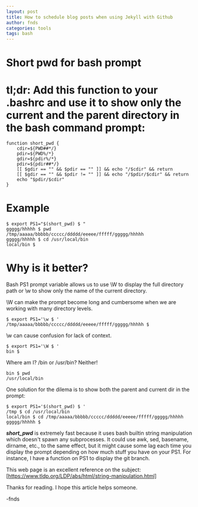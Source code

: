 ```yaml
---
layout: post
title: How to schedule blog posts when using Jekyll with Github
author: fnds
categories: tools
tags: bash
---
```


# Short pwd for bash prompt

# tl;dr: Add this function to your .bashrc and use it to show only the current and the parent directory in the bash command prompt:

    function short_pwd {
        cdir=${PWD##*/}
        pdir=${PWD%/*}
        gdir=${pdir%/*}
        pdir=${pdir##*/}
        [[ $gdir == "" && $pdir == "" ]] && echo "/$cdir" && return
        [[ $gdir == "" && $pdir != "" ]] && echo "/$pdir/$cdir" && return
        echo "$pdir/$cdir"
    }

# Example

    $ export PS1="$(short_pwd) $ "
    ggggg/hhhhh $ pwd
    /tmp/aaaaa/bbbbb/ccccc/ddddd/eeeee/fffff/ggggg/hhhhh
    ggggg/hhhhh $ cd /usr/local/bin
    local/bin $

# Why is it better?

Bash PS1 prompt variable allows us to use \W to display the full directory path or \w to show only the name of the current directory. 

\W can make the prompt become long and cumbersome when we are working with many directory levels. 

    $ export PS1='\w $ '
    /tmp/aaaaa/bbbbb/ccccc/ddddd/eeeee/fffff/ggggg/hhhhh $

\w can cause confusion for lack of context. 

    $ export PS1='\W $ '
    bin $ 
    
Where am I? /bin or /usr/bin? Neither!

    bin $ pwd
    /usr/local/bin
    
One solution for the dilema is to show both the parent and current dir in the prompt:

    $ export PS1='$(short_pwd) $ '
    /tmp $ cd /usr/local/bin
    local/bin $ cd /tmp/aaaaa/bbbbb/ccccc/ddddd/eeeee/fffff/ggggg/hhhhh
    ggggg/hhhhh $

***short_pwd*** is extremely fast because it uses bash builtin string manipulation which doesn't spawn any subprocesses.
It could use awk, sed, basename, dirname, etc., to the same effect, but it might cause some lag each time you display the prompt 
depending on how much stuff you have on your PS1. For instance, I have a function on PS1 to display the git branch.

This web page is an excellent reference on the subject: [https://www.tldp.org/LDP/abs/html/string-manipulation.html]

Thanks for reading. I hope this article helps someone.

-fnds
